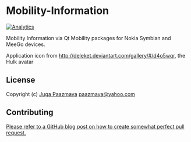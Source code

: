 # Mobility-Information

[![Analytics](https://ga-beacon.appspot.com/UA-2643697-15/Mobility-Information/index?flat)](https://github.com/igrigorik/ga-beacon)


Mobility Information via Qt Mobility packages for Nokia Symbian and MeeGo devices.


Application icon from http://deleket.deviantart.com/gallery/#/d4o5wqr, the Hulk avatar

## License

Copyright (c) [Juga Paazmaya](https://paazmaya.fi) <paazmaya@yahoo.com>

## Contributing

[Please refer to a GitHub blog post on how to create somewhat perfect pull request.](https://github.com/blog/1943-how-to-write-the-perfect-pull-request "How to write the perfect pull request")
